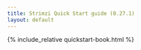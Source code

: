 ```yaml
---
title: Strimzi Quick Start guide (0.27.1)
layout: default
---
```


{% include_relative quickstart-book.html %}
